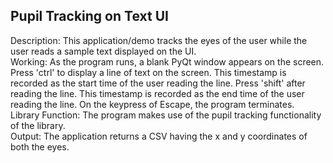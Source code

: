 ## Pupil Tracking on Text UI

Description: This application/demo tracks the eyes of the user while the user reads a sample text displayed on the UI.<br>
Working: As the program runs, a blank PyQt window appears on the screen. Press 'ctrl' to display a line of text on the screen. This timestamp is recorded as the start time of the user reading the line. Press 'shift' after reading the line. This timestamp is recorded as the end time of the user reading the line. On the keypress of Escape, the program terminates.<br> 
Library Function: The program makes use of the pupil tracking functionality of the library.<br>
Output: The application returns a CSV having the x and y coordinates of both the eyes. 

